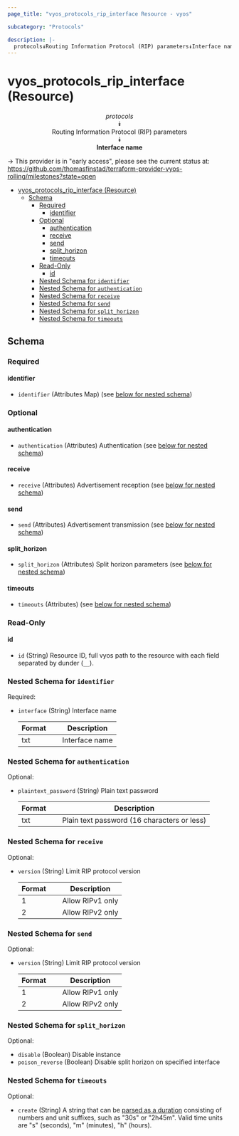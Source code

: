 ```yaml
---
page_title: "vyos_protocols_rip_interface Resource - vyos"

subcategory: "Protocols"

description: |-
  protocols⯯Routing Information Protocol (RIP) parameters⯯Interface name
---
```


# vyos_protocols_rip_interface (Resource)
<center>

*protocols*  
⯯  
Routing Information Protocol (RIP) parameters  
⯯  
**Interface name**


</center>

-> This provider is in "early access", please see the current status at: https://github.com/thomasfinstad/terraform-provider-vyos-rolling/milestones?state=open

<!--TOC-->

- [vyos_protocols_rip_interface (Resource)](#vyos_protocols_rip_interface-resource)
  - [Schema](#schema)
    - [Required](#required)
      - [identifier](#identifier)
    - [Optional](#optional)
      - [authentication](#authentication)
      - [receive](#receive)
      - [send](#send)
      - [split_horizon](#split_horizon)
      - [timeouts](#timeouts)
    - [Read-Only](#read-only)
      - [id](#id)
    - [Nested Schema for `identifier`](#nested-schema-for-identifier)
    - [Nested Schema for `authentication`](#nested-schema-for-authentication)
    - [Nested Schema for `receive`](#nested-schema-for-receive)
    - [Nested Schema for `send`](#nested-schema-for-send)
    - [Nested Schema for `split_horizon`](#nested-schema-for-split_horizon)
    - [Nested Schema for `timeouts`](#nested-schema-for-timeouts)

<!--TOC-->

<!-- schema generated by tfplugindocs -->
## Schema

### Required

#### identifier
- `identifier` (Attributes Map) (see [below for nested schema](#nestedatt--identifier))

### Optional

#### authentication
- `authentication` (Attributes) Authentication (see [below for nested schema](#nestedatt--authentication))
#### receive
- `receive` (Attributes) Advertisement reception (see [below for nested schema](#nestedatt--receive))
#### send
- `send` (Attributes) Advertisement transmission (see [below for nested schema](#nestedatt--send))
#### split_horizon
- `split_horizon` (Attributes) Split horizon parameters (see [below for nested schema](#nestedatt--split_horizon))
#### timeouts
- `timeouts` (Attributes) (see [below for nested schema](#nestedatt--timeouts))

### Read-Only

#### id
- `id` (String) Resource ID, full vyos path to the resource with each field separated by dunder (`__`).

<a id="nestedatt--identifier"></a>
### Nested Schema for `identifier`

Required:

- `interface` (String) Interface name

    |  Format  &emsp;|  Description     |
    |----------|------------------|
    |  txt     &emsp;|  Interface name  |


<a id="nestedatt--authentication"></a>
### Nested Schema for `authentication`

Optional:

- `plaintext_password` (String) Plain text password

    |  Format  &emsp;|  Description                                  |
    |----------|-----------------------------------------------|
    |  txt     &emsp;|  Plain text password (16 characters or less)  |


<a id="nestedatt--receive"></a>
### Nested Schema for `receive`

Optional:

- `version` (String) Limit RIP protocol version

    |  Format  &emsp;|  Description       |
    |----------|--------------------|
    |  1       &emsp;|  Allow RIPv1 only  |
    |  2       &emsp;|  Allow RIPv2 only  |


<a id="nestedatt--send"></a>
### Nested Schema for `send`

Optional:

- `version` (String) Limit RIP protocol version

    |  Format  &emsp;|  Description       |
    |----------|--------------------|
    |  1       &emsp;|  Allow RIPv1 only  |
    |  2       &emsp;|  Allow RIPv2 only  |


<a id="nestedatt--split_horizon"></a>
### Nested Schema for `split_horizon`

Optional:

- `disable` (Boolean) Disable instance
- `poison_reverse` (Boolean) Disable split horizon on specified interface


<a id="nestedatt--timeouts"></a>
### Nested Schema for `timeouts`

Optional:

- `create` (String) A string that can be [parsed as a duration](https://pkg.go.dev/time#ParseDuration) consisting of numbers and unit suffixes, such as &#34;30s&#34; or &#34;2h45m&#34;. Valid time units are &#34;s&#34; (seconds), &#34;m&#34; (minutes), &#34;h&#34; (hours).
